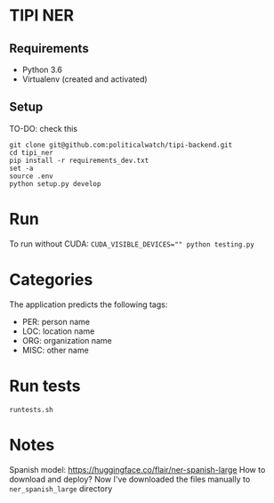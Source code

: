 TIPI NER
============

## Requirements

* Python 3.6
* Virtualenv (created and activated)


## Setup

TO-DO: check this

```
git clone git@github.com:politicalwatch/tipi-backend.git
cd tipi_ner
pip install -r requirements_dev.txt
set -a
source .env
python setup.py develop
```

# Run

To run without CUDA: `CUDA_VISIBLE_DEVICES="" python testing.py`


# Categories

The application predicts the following tags:

- PER: person name
- LOC: location name
- ORG: organization name
- MISC: other name

# Run tests

`runtests.sh`

# Notes

Spanish model: https://huggingface.co/flair/ner-spanish-large
How to download and deploy? Now I've downloaded the files manually to `ner_spanish_large` directory
